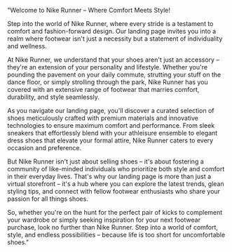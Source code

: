  
"Welcome to Nike Runner – Where Comfort Meets Style!

Step into the world of Nike Runner, where every stride is a testament to comfort and fashion-forward design. Our landing page invites you into a realm where footwear isn't just a necessity but a statement of individuality and wellness.

At Nike Runner, we understand that your shoes aren't just an accessory – they're an extension of your personality and lifestyle. Whether you're pounding the pavement on your daily commute, strutting your stuff on the dance floor, or simply strolling through the park, Nike Runner has you covered with an extensive range of footwear that marries comfort, durability, and style seamlessly.

As you navigate our landing page, you'll discover a curated selection of shoes meticulously crafted with premium materials and innovative technologies to ensure maximum comfort and performance. From sleek sneakers that effortlessly blend with your athleisure ensemble to elegant dress shoes that elevate your formal attire, Nike Runner caters to every occasion and preference.

But Nike Runner isn't just about selling shoes – it's about fostering a community of like-minded individuals who prioritize both style and comfort in their everyday lives. That's why our landing page is more than just a virtual storefront – it's a hub where you can explore the latest trends, glean styling tips, and connect with fellow footwear enthusiasts who share your passion for all things shoes.

So, whether you're on the hunt for the perfect pair of kicks to complement your wardrobe or simply seeking inspiration for your next footwear purchase, look no further than Nike Runner. Step into a world of comfort, style, and endless possibilities – because life is too short for uncomfortable shoes."
